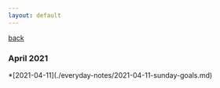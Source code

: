 ```yaml
---
layout: default
---
```


[back](./)

<h3>April 2021</h3>
*[2021-04-11](./everyday-notes/2021-04-11-sunday-goals.md)
